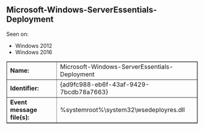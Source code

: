 ## Microsoft-Windows-ServerEssentials-Deployment

Seen on:
* Windows 2012
* Windows 2016

<table border="1" class="docutils">
  <tbody>
    <tr>
      <td><b>Name:</b></td>
      <td>Microsoft-Windows-ServerEssentials-Deployment</td>
    </tr>
    <tr>
      <td><b>Identifier:</b></td>
      <td>{ad9fc988-eb6f-43af-9429-7bcdb78a7663}</td>
    </tr>
    <tr>
      <td><b>Event message file(s):</b></td>
      <td>%systemroot%\system32\wsedeployres.dll</td>
    </tr>
  </tbody>
</table>

&nbsp;

